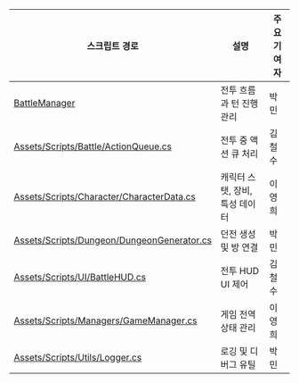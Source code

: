 | 스크립트 경로                                                                                                                                     | 설명                 | 주요 기여자 |
| ------------------------------------------------------------------------------------------------------------------------------------------- | ------------------ | ------ |
| [BattleManager](https://github.com/pm2979/Flareborn_Code/blob/main/Assets/Scripts/Battle/BattleManager.cs)         | 전투 흐름과 턴 진행 관리     | 박민     |
| [Assets/Scripts/Battle/ActionQueue.cs](https://github.com/pm2979/Flareborn_Code/blob/main/Assets/Scripts/Battle/ActionQueue.cs)             | 전투 중 액션 큐 처리       | 김철수    |
| [Assets/Scripts/Character/CharacterData.cs](https://github.com/pm2979/Flareborn_Code/blob/main/Assets/Scripts/Character/CharacterData.cs)   | 캐릭터 스탯, 장비, 특성 데이터 | 이영희    |
| [Assets/Scripts/Dungeon/DungeonGenerator.cs](https://github.com/pm2979/Flareborn_Code/blob/main/Assets/Scripts/Dungeon/DungeonGenerator.cs) | 던전 생성 및 방 연결       | 박민     |
| [Assets/Scripts/UI/BattleHUD.cs](https://github.com/pm2979/Flareborn_Code/blob/main/Assets/Scripts/UI/BattleHUD.cs)                         | 전투 HUD UI 제어       | 김철수    |
| [Assets/Scripts/Managers/GameManager.cs](https://github.com/pm2979/Flareborn_Code/blob/main/Assets/Scripts/Managers/GameManager.cs)         | 게임 전역 상태 관리        | 이영희    |
| [Assets/Scripts/Utils/Logger.cs](https://github.com/pm2979/Flareborn_Code/blob/main/Assets/Scripts/Utils/Logger.cs)                         | 로깅 및 디버그 유틸        | 박민     |


